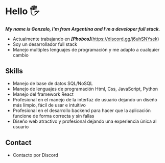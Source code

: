 # Hello 🖐

***My name is Gonzalo, I'm from Argentina and I'm a developer full stack.***

* Actualmente trabajando en ***[Phobos]***(https://discord.gg/j6uhSNYsek)
* Soy un desarrollador full stack
* Manejo multiples lenguajes de programación y me adapto a cualquier cambio

## Skills

* Manejo de base de datos SQL/NoSQL
* Manejo de lenguajes de programación Html, Css, JavaScript, Python
* Manejo del framework React
* Profesional en el manejo de la interfaz de usuario dejando un diseño más límpio, fácil de usar e intuitivo
* Profesional en el desarrollo backend para hacer que la aplicación funcione de forma correcta y sin fallas
* Diseño web atractivo y profesional dejando una experiencia única al usuario

## Contact

* Contacto por Discord
